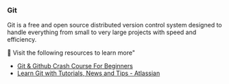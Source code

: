 ### Git
Git is a free and open source distributed version control system designed to handle everything from small to very large projects with speed and efficiency.

🌱 Visit the following resources to learn more"
- [Git & Github Crash Course For Beginners](https://www.youtube.com/watch?v=SWYqp7iY_Tc)
- [Learn Git with Tutorials, News and Tips - Atlassian](https://www.atlassian.com/git)
